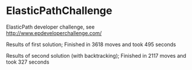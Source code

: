 ElasticPathChallenge
====================
ElasticPath developer challenge, see http://www.epdeveloperchallenge.com/

Results of first solution;
Finished in 3618 moves and took 495 seconds

Results of second solution (with backtracking);
Finished in 2117 moves and took 327 seconds